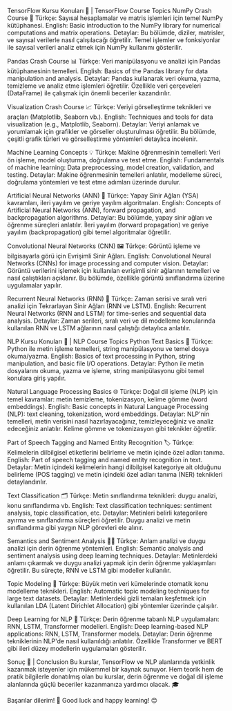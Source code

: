 TensorFlow Kursu Konuları 🧠 | TensorFlow Course Topics
NumPy Crash Course 🧮
Türkçe: Sayısal hesaplamalar ve matris işlemleri için temel NumPy kütüphanesi.
English: Basic introduction to the NumPy library for numerical computations and matrix operations.
Detaylar: Bu bölümde, diziler, matrisler, ve sayısal verilerle nasıl çalışılacağı öğretilir. Temel işlemler ve fonksiyonlar ile sayısal verileri analiz etmek için NumPy kullanımı gösterilir.

Pandas Crash Course 📊
Türkçe: Veri manipülasyonu ve analizi için Pandas kütüphanesinin temelleri.
English: Basics of the Pandas library for data manipulation and analysis.
Detaylar: Pandas kullanarak veri okuma, yazma, temizleme ve analiz etme işlemleri öğretilir. Özellikle veri çerçeveleri (DataFrame) ile çalışmak için önemli beceriler kazandırılır.

Visualization Crash Course 📈
Türkçe: Veriyi görselleştirme teknikleri ve araçları (Matplotlib, Seaborn vb.).
English: Techniques and tools for data visualization (e.g., Matplotlib, Seaborn).
Detaylar: Veriyi anlamak ve yorumlamak için grafikler ve görseller oluşturulması öğretilir. Bu bölümde, çeşitli grafik türleri ve görselleştirme yöntemleri detaylıca incelenir.

Machine Learning Concepts 💡
Türkçe: Makine öğrenmesinin temelleri: Veri ön işleme, model oluşturma, doğrulama ve test etme.
English: Fundamentals of machine learning: Data preprocessing, model creation, validation, and testing.
Detaylar: Makine öğrenmesinin temelleri anlatılır, modelleme süreci, doğrulama yöntemleri ve test etme adımları üzerinde durulur.

Artificial Neural Networks (ANN) 🧠
Türkçe: Yapay Sinir Ağları (YSA) kavramları, ileri yayılım ve geriye yayılım algoritmaları.
English: Concepts of Artificial Neural Networks (ANN), forward propagation, and backpropagation algorithms.
Detaylar: Bu bölümde, yapay sinir ağları ve öğrenme süreçleri anlatılır. İleri yayılım (forward propagation) ve geriye yayılım (backpropagation) gibi temel algoritmalar öğretilir.

Convolutional Neural Networks (CNN) 🖼️
Türkçe: Görüntü işleme ve bilgisayarla görü için Evrişimli Sinir Ağları.
English: Convolutional Neural Networks (CNNs) for image processing and computer vision.
Detaylar: Görüntü verilerini işlemek için kullanılan evrişimli sinir ağlarının temelleri ve nasıl çalıştıkları açıklanır. Bu bölümde, özellikle görüntü sınıflandırma üzerine uygulamalar yapılır.

Recurrent Neural Networks (RNN) 🔄
Türkçe: Zaman serisi ve sıralı veri analizi için Tekrarlayan Sinir Ağları (RNN ve LSTM).
English: Recurrent Neural Networks (RNN and LSTM) for time-series and sequential data analysis.
Detaylar: Zaman serileri, sıralı veri ve dil modelleme konularında kullanılan RNN ve LSTM ağlarının nasıl çalıştığı detaylıca anlatılır.

NLP Kursu Konuları 💬 | NLP Course Topics
Python Text Basics 📝
Türkçe: Python ile metin işleme temelleri, string manipülasyonu ve temel dosya okuma/yazma.
English: Basics of text processing in Python, string manipulation, and basic file I/O operations.
Detaylar: Python ile metin dosyalarını okuma, yazma ve işleme, string manipülasyonu gibi temel konulara giriş yapılır.

Natural Language Processing Basics 🌐
Türkçe: Doğal dil işleme (NLP) için temel kavramlar: metin temizleme, tokenizasyon, kelime gömme (word embeddings).
English: Basic concepts in Natural Language Processing (NLP): text cleaning, tokenization, word embeddings.
Detaylar: NLP'nin temelleri, metin verisini nasıl hazırlayacağınız, temizleyeceğiniz ve analiz edeceğiniz anlatılır. Kelime gömme ve tokenizasyon gibi teknikler öğretilir.

Part of Speech Tagging and Named Entity Recognition 🏷️
Türkçe: Kelimelerin dilbilgisel etiketlerini belirleme ve metin içinde özel adları tanıma.
English: Part of speech tagging and named entity recognition in text.
Detaylar: Metin içindeki kelimelerin hangi dilbilgisel kategoriye ait olduğunu belirleme (POS tagging) ve metin içindeki özel adları tanıma (NER) teknikleri detaylandırılır.

Text Classification 🗂️
Türkçe: Metin sınıflandırma teknikleri: duygu analizi, konu sınıflandırma vb.
English: Text classification techniques: sentiment analysis, topic classification, etc.
Detaylar: Metinleri belirli kategorilere ayırma ve sınıflandırma süreçleri öğretilir. Duygu analizi ve metin sınıflandırma gibi yaygın NLP görevleri ele alınır.

Semantics and Sentiment Analysis 💬💖
Türkçe: Anlam analizi ve duygu analizi için derin öğrenme yöntemleri.
English: Semantic analysis and sentiment analysis using deep learning techniques.
Detaylar: Metinlerdeki anlamı çıkarmak ve duygu analizi yapmak için derin öğrenme yaklaşımları öğretilir. Bu süreçte, RNN ve LSTM gibi modeller kullanılır.

Topic Modeling 🧠
Türkçe: Büyük metin veri kümelerinde otomatik konu modelleme teknikleri.
English: Automatic topic modeling techniques for large text datasets.
Detaylar: Metinlerdeki gizli temaları keşfetmek için kullanılan LDA (Latent Dirichlet Allocation) gibi yöntemler üzerinde çalışılır.

Deep Learning for NLP 🤖
Türkçe: Derin öğrenme tabanlı NLP uygulamaları: RNN, LSTM, Transformer modelleri.
English: Deep learning-based NLP applications: RNN, LSTM, Transformer models.
Detaylar: Derin öğrenme tekniklerinin NLP'de nasıl kullanıldığı anlatılır. Özellikle Transformer ve BERT gibi ileri düzey modellerin uygulamaları gösterilir.

Sonuç 🎯 | Conclusion
Bu kurslar, TensorFlow ve NLP alanlarında yetkinlik kazanmak isteyenler için mükemmel bir kaynak sunuyor. Hem teorik hem de pratik bilgilerle donatılmış olan bu kurslar, derin öğrenme ve doğal dil işleme alanlarında güçlü beceriler kazanmanıza yardımcı olacak. 🎓

Başarılar dilerim! 🚀
Good luck and happy learning! 😊

